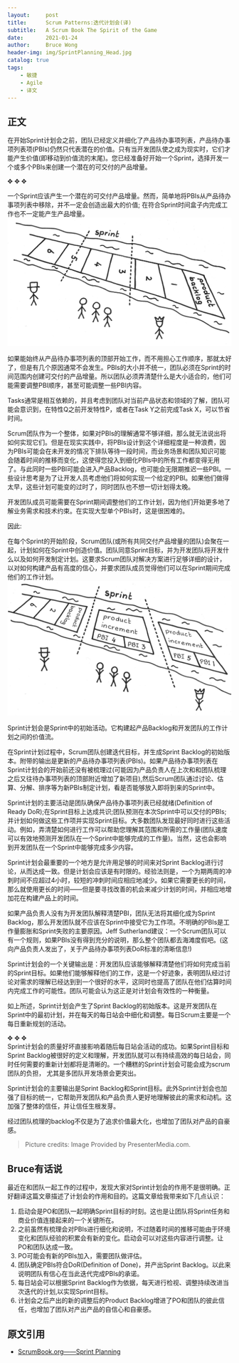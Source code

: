 ```yaml
---
layout:     post
title:      Scrum Patterns:迭代计划会(译)
subtitle:   A Scrum Book The Spirit of the Game
date:       2021-01-24
author:     Bruce Wong
header-img: img/SprintPlanning_Head.jpg  
catalog: true
tags:
    - 敏捷
    - Agile
    - 译文
---
```

## 正文  

在开始Sprint计划会之前，团队已经定义并细化了产品待办事项列表，产品待办事项列表项(PBIs)仍然只代表潜在的价值。只有当开发团队使之成为现实时，它们才能产生价值(即移动到价值流的末尾)。您已经准备好开始一个Sprint，选择开发一个或多个PBIs来创建一个潜在的可交付的产品增量。

✥       ✥       ✥ 

一个Sprint应该产生一个潜在的可交付产品增量。然而，简单地将PBIs从产品待办事项列表中移除，并不一定会创造出最大的价值; 在符合Sprint时间盒子内完成工作也不一定能产生产品增量。  
![sprintplanning_pre](/img/scrum/SprintPlanning_Pre.jpg)

如果能始终从产品待办事项列表的顶部开始工作，而不用担心工作顺序，那就太好了，但是有几个原因通常不会发生。PBIs的大小并不统一，团队必须在Sprint的时间范围内创建可交付的产品增量。所以团队必须弄清楚什么是大小适合的，他们可能需要调整PBI顺序，甚至可能调整一些PBI内容。

Tasks通常是相互依赖的，并且考虑到团队对当前产品状态和领域的了解，团队可能会意识到，在特性Q之前开发特性P，或者在Task Y之前完成Task X，可以节省时间。

Scrum团队作为一个整体，如果对PBIs的理解通常不够详细，那么就无法说出将如何实现它们。但是在现实实践中，将PBIs设计到这个详细程度是一种浪费，因为PBIs可能会在未开发的情况下排队等待一段时间，而业务场景和团队知识可能会随着时间的推移而变化，这使得您投入到细化PBIs中的所有工作都变得无用了。与此同时一些PBI可能会进入产品Backlog，也可能会无限期推迟一些PBI。一些设计思考是为了让开发人员考虑他们将如何实现一个给定的PBI。如果他们做得太早，这些计划可能变的过时了，同时团队也不想一切计划得太晚。

开发团队成员可能需要在Sprint期间调整他们的工作计划，因为他们开始更多地了解业务需求和技术约束。在实现大型单个PBIs时，这是很困难的。  

因此:

在每个Sprint的开始阶段，Scrum团队(或所有共同交付产品增量的团队)会聚在一起，计划如何在Sprint中创造价值。团队同意Sprint目标，并为开发团队将开发什么以及如何开发制定计划。这要求Scrum团队对解决方案进行足够详细的设计，以对如何构建产品有高度的信心，并要求团队成员觉得他们可以在Sprint期间完成他们的工作计划。  
![SprintPlanning_Post](/img/scrum/SprintPlanning_Post.jpg)

Sprint计划会是Sprint中的初始活动。它构建起产品Backlog和开发团队的工作计划之间的价值流。  

在Sprint计划过程中，Scrum团队创建迭代目标，并生成Sprint Backlog的初始版本。附带的输出是更新的产品待办事项列表(PBIs)。如果产品待办事项列表在Sprint计划会的开始前还没有被梳理过(可能因为产品负责人在上次和和团队梳理之后又往待办事项列表的顶部附近增加了新项目),然后Scrum团队通过讨论、估算、分解、排序等为新PBIs制定计划，看是否能够放入即将到来的Sprint中。  

Sprint计划的主要活动是团队确保产品待办事项列表已经就绪(Definition of Ready DoR);在Sprint目标上达成共识;团队预测在本次Sprint中可以交付的PBIs;并计划如何做这些工作项并实现Sprint目标。大多数团队发现最好同时进行这些活动。例如，弄清楚如何进行工作可以帮助您理解其范围和所需的工作量(团队速度可以有效地预测开发团队在一个Sprint中能够完成的工作量)。当然，这也会影响到开发团队在一个Sprint中能够完成多少内容。  

Sprint计划会最重要的一个地方是允许用足够的时间来对Sprint Backlog进行讨论，从而达成一致。但是计划会应该是有时限的。经验法则是，一个为期两周的冲刺时间不应超过4小时，较短的冲刺时间应相应地减少。如果它需要更长的时间，那么就使用更长的时间——但是要寻找改善的机会来减少计划的时间，并相应地增加花在构建产品上的时间。  

如果产品负责人没有为开发团队解释清楚PBI，团队无法将其细化成为Sprint Backlog，那么开发团队就不应该在Sprint中接受它为工作项。不明确的PBIs是工作量膨胀和Sprint失败的主要原因。Jeff Sutherland建议：一个Scrum团队可以有一个规则，如果PBIs没有得到充分的说明，那么整个团队都去海滩度假吧。(这向产品负责人发出了，关于产品待办事项列表DoR标准的清晰信息!)  

Sprint计划会的一个关键输出是：开发团队应该能够解释清楚他们将如何完成当前的Sprint目标。如果他们能够解释他们的工作，这是一个好迹象，表明团队经过讨论对需求的理解已经达到到一个很好的水平，这同时也提高了团队在他们估算时间内完成工作的可能性。团队可能会认为这正是对计划会有效性的一种衡量。  

如上所述，Sprint计划会产生了Sprint Backlog的初始版本。这是开发团队在Sprint中的最初计划，并在每天的每日站会中细化和调整。每日Scrum主要是一个每日重新规划的活动。

✥       ✥       ✥   
Sprint计划会的质量好坏直接影响着随后每日站会活动的成功。如果Sprint目标和Sprint Backlog被很好的定义和理解，开发团队就可以有持续高效的每日站会，同时任何需要的重新计划都将是清晰的。一个糟糕的Sprint计划会可能会成为scrum团队的负担， 尤其是多团队开发场景会更突出。   

Sprint计划会的主要输出是Sprint Backlog和Sprint目标。此外Sprint计划会也加强了目标的统一，它帮助开发团队和产品负责人更好地理解彼此的需求和动机。这加强了整体的信任，并让信任生根发芽。  

经过团队梳理的backlog不仅是为了追求价值最大化，也增加了团队对产品的自豪感。  

> Picture credits: Image Provided by PresenterMedia.com.

##  Bruce有话说  
最近在和团队一起工作的过程中，发现大家对Sprint计划会的作用不是很明确。正好翻译这篇文章描述了计划会的作用和目的。这篇文章给我带来如下几点认识： 
1. 启动会是PO和团队一起明确Sprint目标的时刻。这也是让团队将Sprint任务和商业价值连接起来的一个关键所在。   
2. 之前虽然有梳理会对PBIs进行细化和说明，不过随着时间的推移可能由于环境变化和团队经验的积累会有新的变化。启动会可以对这些内容进行调整。让PO和团队达成一致。  
3. PO可能会有新的PBIs加入，需要团队做评估。  
4. 团队确定PBIs符合DoR(Definition of Done)，并产出Sprint Backlog。以此来说明团队有信心在当此迭代完成PBIs的承诺。  
5. 每日站会可以根据Sprint Backlog作为依据，每天进行检视、调整持续改进当次迭代的计划,以实现Sprint目标。  
6. 计划会之后产出的新的调整后的Product Backlog增进了PO和团队的彼此信任，也增加了团队对产出产品的自信心和自豪感。  

## 原文引用
- [ScrumBook.org——Sprint Planning](http://scrumbook.org.datasenter.no/value-stream/sprint-planning.html)
